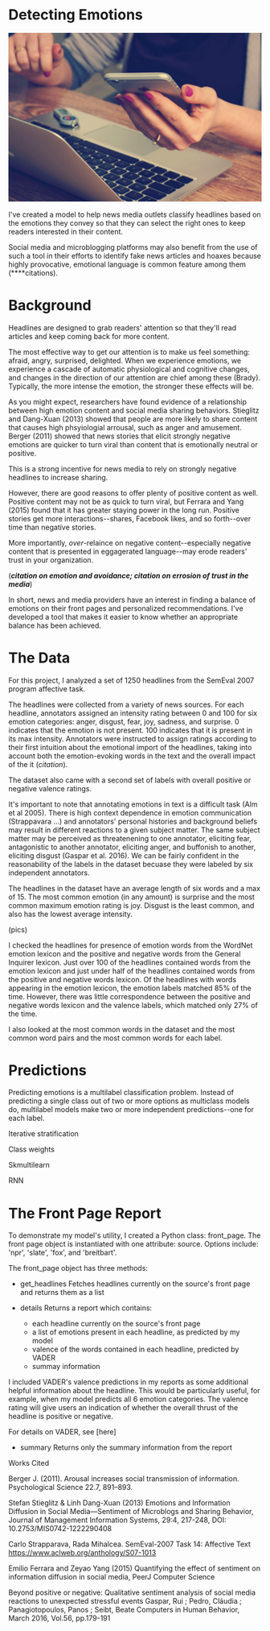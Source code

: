 # Detecting Emotions

![media image](images/william-iven-SpVHcbuKi6E-unsplash.jpg)

I've created a model to help news media outlets classify headlines based on the emotions they convey so that they can select the right ones to keep readers interested in their content. 

Social media and microblogging platforms may also benefit from the use of such a tool in their efforts to identify fake news articles and hoaxes because highly provocative, emotional language is common feature among them (****citations). 

# Background

Headlines are designed to grab readers' attention so that they'll read articles and keep coming back for more content.

The most effective way to get our attention is to make us feel something: afraid, angry, surprised, delighted. When we experience emotions, we experience a cascade of automatic physiological and cognitive changes, and changes in the direction of our attention are chief among these (Brady). Typically, the more intense the emotion, the stronger these effects will be. 

As you might expect, researchers have found evidence of a relationship between high emotion content and social media sharing behaviors. Stieglitz and Dang-Xuan (2013) showed that people are more likely to share content that causes high phsyiologial arrousal, such as anger and amusement. Berger (2011) showed that news stories that elicit strongly negative emotions are quicker to turn viral than content that is emotionally neutral or positive.

This is a strong incentive for news media to rely on strongly negative headlines to increase sharing. 

However, there are good reasons to offer plenty of positive content as well. Positive content may not be as quick to turn viral, but Ferrara and Yang (2015) found that it has greater staying power in the long run. Positive stories get more interactions--shares, Facebook likes, and so forth--over time than negative stories. 

More importantly, *over*-relaince on negative content--especially negative content that is presented in eggagerated language--may erode readers' trust in your organization. 


(***citation on emotion and avoidance; citation on errosion of trust in the media***) 

In short, news and media providers have an interest in finding a balance of emotions on their front pages and personalized recommendations. I've developed a tool that makes it easier to know whether an appropriate balance has been achieved.

# The Data

For this project, I analyzed a set of 1250 headlines from the SemEval 2007 program affective task. 

The headlines were collected from a variety of news sources. For each headline, annotators assigned an intensity rating between 0 and 100 for six emotion categories: anger, disgust, fear, joy, sadness, and surprise. 0 indicates that the emotion is not present. 100 indicates that it is present in its max intensity. Annotators were instructed to assign ratings according to their first intuition about the emotional import of the headlines, taking into account both the emotion-evoking words in the text and the overall impact of the it (*citation*).

The dataset also came with a second set of labels with overall positive or negative valence ratings.

It's important to note that annotating emotions in text is a difficult task (Alm et al 2005). There is high context dependence in emotion communication (Strappavara ...) and annotators' personal histories and background beliefs may result in different reactions to a given subject matter. The same subject matter may be perceived as threatenening to one annotator, eliciting fear, antagonistic to another annotator, eliciting anger, and buffonish to another, eliciting disgust (Gaspar et al. 2016). We can be fairly confident in the reasonability of the labels in the dataset becuase they were labeled by six independent annotators. 

The headlines in the dataset have an average length of six words and a max of 15. The most common emotion (in any amount) is surprise and the most common maximum emotion rating is joy. Disgust is the least common, and also has the lowest average intensity.

(pics)

I checked the headlines for presence of emotion words from the WordNet emotion lexicon and the positive and negative words from the General Inquirer lexicon. Just over 100 of the headlines contained words from the emotion lexicon and just under half of the headlines contained words from the positive and negative words lexicon. Of the headlines with words appearing in the emotion lexicon, the emotion labels matched 85% of the time. However, there was little correspondence between the positive and negative words lexicon and the valence labels, which matched only 27% of the time.

I also looked at the most common words in the dataset and the most common word pairs and the most common words for each label. 

# Predictions

Predicting emotions is a multilabel classification problem. Instead of predicting a single class out of two or more options as multiclass models do, multilabel models make two or more independent predictions--one for each label. 

Iterative stratification

Class weights

Skmultilearn

RNN


# The Front Page Report

To demonstrate my model's utility, I created a Python class: front_page. The front page object is instantiated with one attribute: source. Options include: 'npr', 'slate', 'fox', and 'breitbart'. 

The front_page object has three methods:
* get_headlines
Fetches headlines currently on the source's front page and returns them as a list

* details
Returns a report which contains:
    * each headline currently on the source's front page
    * a list of emotions present in each headline, as predicted by my model
    * valence of the words contained in each headline, predicted by VADER
    * summay information
    
I included VADER's valence predictions in my reports as some additional helpful information about the headline. This would be particularly useful, for example, when my model predicts all 6 emotion categories. The valence rating will give users an indication of whether the overall thrust of the headline is positive or negative.

For details on VADER, see [here]

* summary
Returns only the summary information from the report


Works Cited 

Berger J. (2011). Arousal increases social transmission of information. Psychological Science 22.7, 891–893.

Stefan Stieglitz & Linh Dang-Xuan (2013) Emotions and Information Diffusion in Social Media—Sentiment of Microblogs and Sharing Behavior, Journal of Management Information Systems, 29:4, 217-248, DOI: 10.2753/MIS0742-1222290408

Carlo Strapparava, Rada Mihalcea. SemEval-2007 Task 14: Affective Text https://www.aclweb.org/anthology/S07-1013

Emilio Ferrara and Zeyao Yang (2015) Quantifying the effect of sentiment on information diffusion in social media, PeerJ Computer Science

Beyond positive or negative: Qualitative sentiment analysis of social media reactions to unexpected stressful events
Gaspar, Rui ; Pedro, Cláudia ; Panagiotopoulos, Panos ; Seibt, Beate
Computers in Human Behavior, March 2016, Vol.56, pp.179-191



